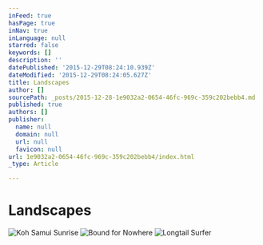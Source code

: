 ```yaml
---
inFeed: true
hasPage: true
inNav: true
inLanguage: null
starred: false
keywords: []
description: ''
datePublished: '2015-12-29T08:24:10.939Z'
dateModified: '2015-12-29T08:24:05.627Z'
title: Landscapes
author: []
sourcePath: _posts/2015-12-28-1e9032a2-0654-46fc-969c-359c202bebb4.md
published: true
authors: []
publisher:
  name: null
  domain: null
  url: null
  favicon: null
url: 1e9032a2-0654-46fc-969c-359c202bebb4/index.html
_type: Article

---
```

# **Landscapes**
![Koh Samui Sunrise](https://s3-us-west-2.amazonaws.com/the-grid-img/p/5fe28d75c0d82f5220cd524eae0f1c20673c3692.jpg)
![Bound for Nowhere](https://s3-us-west-2.amazonaws.com/the-grid-img/p/ce06312df4346b9bdc972387760e45423476d65f.jpg)
![Longtail Surfer](https://s3-us-west-2.amazonaws.com/the-grid-img/p/ecb42256f92b468f63f74163e3fd54bed994f4e1.jpg)
